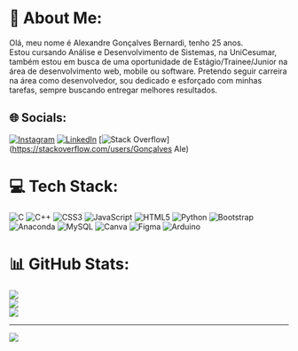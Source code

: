 # 💫 About Me:
Olá, meu nome é Alexandre Gonçalves Bernardi, tenho 25 anos.<br>Estou cursando Análise e Desenvolvimento de Sistemas, na UniCesumar,<br>também estou em busca de uma oportunidade de Estágio/Trainee/Junior na área de desenvolvimento web, mobile ou software. Pretendo seguir carreira na área como desenvolvedor, sou dedicado e esforçado com minhas tarefas, sempre buscando entregar melhores resultados.


## 🌐 Socials:
[![Instagram](https://img.shields.io/badge/Instagram-%23E4405F.svg?logo=Instagram&logoColor=white)](https://instagram.com/@aleak1ra) [![LinkedIn](https://img.shields.io/badge/LinkedIn-%230077B5.svg?logo=linkedin&logoColor=white)](https://linkedin.com/in/alexandregb) [![Stack Overflow](https://img.shields.io/badge/-Stackoverflow-FE7A16?logo=stack-overflow&logoColor=white)](https://stackoverflow.com/users/Gonçalves Ale) 

# 💻 Tech Stack:
![C](https://img.shields.io/badge/c-%2300599C.svg?style=for-the-badge&logo=c&logoColor=white) ![C++](https://img.shields.io/badge/c++-%2300599C.svg?style=for-the-badge&logo=c%2B%2B&logoColor=white) ![CSS3](https://img.shields.io/badge/css3-%231572B6.svg?style=for-the-badge&logo=css3&logoColor=white) ![JavaScript](https://img.shields.io/badge/javascript-%23323330.svg?style=for-the-badge&logo=javascript&logoColor=%23F7DF1E) ![HTML5](https://img.shields.io/badge/html5-%23E34F26.svg?style=for-the-badge&logo=html5&logoColor=white) ![Python](https://img.shields.io/badge/python-3670A0?style=for-the-badge&logo=python&logoColor=ffdd54) ![Bootstrap](https://img.shields.io/badge/bootstrap-%23563D7C.svg?style=for-the-badge&logo=bootstrap&logoColor=white) ![Anaconda](https://img.shields.io/badge/Anaconda-%2344A833.svg?style=for-the-badge&logo=anaconda&logoColor=white) ![MySQL](https://img.shields.io/badge/mysql-%2300f.svg?style=for-the-badge&logo=mysql&logoColor=white) ![Canva](https://img.shields.io/badge/Canva-%2300C4CC.svg?style=for-the-badge&logo=Canva&logoColor=white) 	![Figma](https://img.shields.io/badge/figma-%23F24E1E.svg?style=for-the-badge&logo=figma&logoColor=white) ![Arduino](https://img.shields.io/badge/-Arduino-00979D?style=for-the-badge&logo=Arduino&logoColor=white)
# 📊 GitHub Stats:
![](https://github-readme-stats.vercel.app/api?username=Aleak1ra&theme=tokyonight&hide_border=false&include_all_commits=true&count_private=false)<br/>
![](https://github-readme-streak-stats.herokuapp.com/?user=Aleak1ra&theme=tokyonight&hide_border=false)<br/>
![](https://github-readme-stats.vercel.app/api/top-langs/?username=Aleak1ra&theme=tokyonight&hide_border=false&include_all_commits=true&count_private=false&layout=compact)

---
[![](https://visitcount.itsvg.in/api?id=Aleak1ra&icon=0&color=0)](https://visitcount.itsvg.in)

<!-- Proudly created with GPRM ( https://gprm.itsvg.in ) -->
